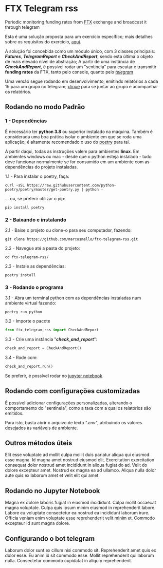 # FTX Telegram rss

Periodic monitoring funding rates from [FTX](https://ftx.com/) exchange and
broadcast it through telegram

Esta é uma solução proposta para um exercício específico; mais detalhes sobre os
requisitos do exercício,
[aqui](https://www.notion.so/Simple-FTX-Funding-Alerter-7b0c2400a58c4b2d887e615a281be708).

A solução foi concebida como um módulo único, com 3 classes principais:
***Futures***, ***TelegramReport*** e ***CheckAndReport***, sendo esta última o
objeto de mais elevado nível de abstração; A partir de uma instância de
***CheckAndReport***, é possível rodar um "sentinela" para escutar e transmitir
**funding rates** da FTX, tanto pelo console, quanto pelo
[*telegram*](#Configurando-o-bot-telegram)

Uma versão segue rodando em desenvolvimento, emitindo relatórios a cada 1h para
um grupo no telegram; [clique](https://t.me/joinchat/BsaPrRylCgEXuNZFrKQDCQ)
para se juntar ao grupo e acompanhar os relatórios.

## Rodando no modo Padrão

### 1 - Dependências

É necessário ter **python 3.8** ou superior instalado na máquina. Também é
considerada uma boa prática isolar o ambiente em que se roda uma aplicação; é
altamente recomendado o uso do [poetry](https://python-poetry.org/) para tal.

A partir daqui, todas as instruções valem para ambientes **linux**. Em ambientes
windows ou mac - desde que o python esteja instalado - tudo deve funcionar
normalmente se for consumido em um ambiente com as dependências do projeto
instaladas.

1.1 - Para instalar o poetry, faça:

    curl -sSL https://raw.githubusercontent.com/python-poetry/poetry/master/get-poetry.py | python -

... ou, se preferir utilizar o pip:

    pip install poetry

### 2 - Baixando e instalando

2.1 - Baixe o projeto ou clone-o para seu computador, fazendo:

    git clone https://github.com/marcusmello/ftx-telegram-rss.git

2.2 - Navegue até a pasta do projeto:

    cd ftx-telegram-rss/

2.3 - Instale as dependências:

    poetry install

### 3 - Rodando o programa

3.1 - Abra um terminal python com as dependências instaladas num ambiente
virtual fazendo:

    poetry run python

3.2 - Importe o pacote

```python
from ftx_telegram_rss import CheckAndReport
```

3.3 - Crie uma instância "***check_and_report***":

```python
check_and_report = CheckAndReport()
```

3.4 - Rode com:

```python
check_and_report.run()
```

Se preferir, é possível rodar no [jupyter notebook](#Rodando-no-Jupyter-Notebook).

## Rodando com configurações customizadas

É possível adicionar configurações personalizadas, alterando o comportamento do
"sentinela", como a taxa com a qual os relatórios são emitidos.

Para isto, basta abrir o arquivo de texto *".env"*, atribuindo os valores
desejados às variáveis de ambiente.

## Outros métodos úteis

Elit esse voluptate ad mollit culpa mollit duis pariatur aliqua qui eiusmod esse
magna. Id magna amet nostrud eiusmod elit. Exercitation exercitation consequat
dolor nostrud amet incididunt in aliqua fugiat do ad. Velit do dolore excepteur
amet. Nostrud ex magna ea ad ullamco. Aliqua nulla dolor aute quis ex laborum
amet et velit elit qui amet.

## Rodando no Jupyter Notebook

Magna ex dolore laboris fugiat in eiusmod incididunt. Culpa mollit occaecat
magna voluptate. Culpa quis ipsum minim eiusmod in reprehenderit labore. Labore
eu voluptate consectetur ea nostrud ea incididunt laborum irure. Officia veniam
enim voluptate esse reprehenderit velit minim et. Commodo excepteur id sunt
magna dolore.

## Configurando o bot telegram

Laborum dolor sunt ex cillum nisi commodo sit. Reprehenderit amet quis ex dolor
esse. Eu anim id sit commodo esse. Mollit reprehenderit qui laborum nulla.
Consectetur commodo cupidatat in aliquip reprehenderit.

